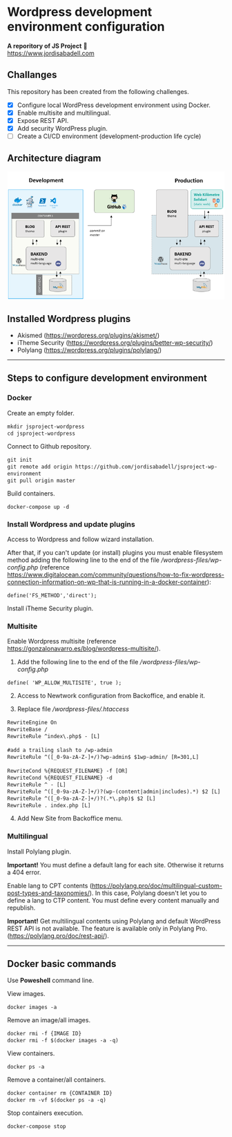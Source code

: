 # Wordpress development environment configuration
**A reporitory of JS Project** :rocket:  
https://www.jordisabadell.com

## Challanges
This repository has been created from the following challenges.

- [x] Configure local WordPress development environment using Docker.
- [x] Enable multisite and multilingual.
- [x] Expose REST API.
- [x] Add security WordPress plugin.
- [ ] Create a CI/CD environment (development-production life cycle)

## Architecture diagram

![Image description](docs/architecture-diagram.png)

## Installed Wordpress plugins
- Akismed (https://wordpress.org/plugins/akismet/)
- iTheme Security (https://wordpress.org/plugins/better-wp-security/)
- Polylang (https://wordpress.org/plugins/polylang/)

---

## Steps to configure development environment

### Docker

Create an empty folder.
```
mkdir jsproject-wordpress
cd jsproject-wordpress
```

Connect to Github repository.
```
git init
git remote add origin https://github.com/jordisabadell/jsproject-wp-environment
git pull origin master
```

Build containers.
```
docker-compose up -d
```

### Install Wordpress and update plugins

Access to Wordpress and follow wizard installation.  

After that, if you can't update (or install) plugins you must enable filesystem method adding the following line to the end of the file */wordpress-files/wp-config.php* (reference https://www.digitalocean.com/community/questions/how-to-fix-wordpress-connection-information-on-wp-that-is-running-in-a-docker-container):
```
define('FS_METHOD','direct');
```

Install iTheme Security plugin.

### Multisite

Enable Wordpress multisite (reference https://gonzalonavarro.es/blog/wordpress-multisite/).

1) Add the following line to the end of the file */wordpress-files/wp-config.php*
```
define( 'WP_ALLOW_MULTISITE', true );
````

2) Access to Newtwork configuration from Backoffice, and enable it.  

3) Replace file */wordpress-files/.htaccess*
```
RewriteEngine On
RewriteBase /
RewriteRule ^index\.php$ - [L]

#add a trailing slash to /wp-admin
RewriteRule ^([_0-9a-zA-Z-]+/)?wp-admin$ $1wp-admin/ [R=301,L]

RewriteCond %{REQUEST_FILENAME} -f [OR]
RewriteCond %{REQUEST_FILENAME} -d
RewriteRule ^ - [L]
RewriteRule ^([_0-9a-zA-Z-]+/)?(wp-(content|admin|includes).*) $2 [L]
RewriteRule ^([_0-9a-zA-Z-]+/)?(.*\.php)$ $2 [L]
RewriteRule . index.php [L]
```

4) Add New Site from Backoffice menu.


### Multilingual

Install Polylang plugin.  

**Important!** You must define a default lang for each site. Otherwise it returns a 404 error.  

Enable lang to CPT contents (https://polylang.pro/doc/multilingual-custom-post-types-and-taxonomies/). In this case, Polylang doesn't let you to define a lang to CTP content. You must define every content manually and republish.  

**Important!** Get multilingual contents using Polylang and default WordPress REST API is not available. The feature is available only in Polylang Pro. (https://polylang.pro/doc/rest-api/).

---

## Docker basic commands
Use **Poweshell** command line.

View images.
```
docker images -a
```

Remove an image/all images.
```
docker rmi -f {IMAGE ID}
docker rmi -f $(docker images -a -q)
```

View containers.
```
docker ps -a
```

Remove a container/all containers.
```
docker container rm {CONTAINER ID}
docker rm -vf $(docker ps -a -q)
```

Stop containers execution.
```
docker-compose stop
```
